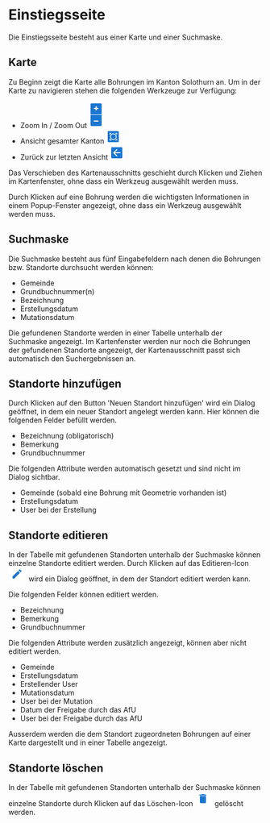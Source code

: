 # Einstiegsseite
Die Einstiegsseite besteht aus einer Karte und einer Suchmaske.

## Karte
Zu Beginn zeigt die Karte alle Bohrungen im Kanton Solothurn an. Um in der Karte zu navigieren stehen die folgenden Werkzeuge zur Verfügung:
* Zoom In / Zoom Out ![Zoom In / Zoom Out Icon](../images/zoom-icon.png)
* Ansicht gesamter Kanton ![Ansicht gesamter Kanton Icon](../images/all-out-icon.png)
* Zurück zur letzten Ansicht ![Zurück zur letzten Ansicht Icon](../images/back-icon.png)

Das Verschieben des Kartenausschnitts geschieht durch Klicken und Ziehen im Kartenfenster, ohne dass ein Werkzeug ausgewählt werden muss.

Durch Klicken auf eine Bohrung werden die wichtigsten Informationen in einem Popup-Fenster angezeigt, ohne dass ein Werkzeug ausgewählt werden muss.

## Suchmaske
Die Suchmaske besteht aus fünf Eingabefeldern nach denen die Bohrungen bzw. Standorte durchsucht werden können:
* Gemeinde
* Grundbuchnummer(n)
* Bezeichnung
* Erstellungsdatum
* Mutationsdatum

Die gefundenen Standorte werden in einer Tabelle unterhalb der Suchmaske angezeigt. Im Kartenfenster werden nur noch die Bohrungen der gefundenen Standorte angezeigt, der Kartenausschnitt passt sich automatisch den Suchergebnissen an.

## Standorte hinzufügen
Durch Klicken auf den Button 'Neuen Standort hinzufügen' wird ein Dialog geöffnet, in dem ein neuer Standort angelegt werden kann. Hier können die folgenden Felder befüllt werden.

- Bezeichnung (obligatorisch)
- Bemerkung
- Grundbuchnummer

Die folgenden Attribute werden automatisch gesetzt und sind nicht im Dialog sichtbar.

- Gemeinde (sobald eine Bohrung mit Geometrie vorhanden ist)
- Erstellungsdatum
- User bei der Erstellung

## Standorte editieren
In der Tabelle mit gefundenen Standorten unterhalb der Suchmaske können einzelne Standorte editiert werden. Durch Klicken auf das Editieren-Icon ![Editieren-Icon](../images/edit-icon.png) wird ein Dialog geöffnet, in dem der Standort editiert werden kann.

Die folgenden Felder können editiert werden.

- Bezeichnung
- Bemerkung
- Grundbuchnummer

Die folgenden Attribute werden zusätzlich angezeigt, können aber nicht editiert werden.

- Gemeinde
- Erstellungsdatum
- Erstellender User
- Mutationsdatum
- User bei der Mutation
- Datum der Freigabe durch das AfU
- User bei der Freigabe durch das AfU

Ausserdem werden die dem Standort zugeordneten Bohrungen auf einer Karte dargestellt und in einer Tabelle angezeigt.

## Standorte löschen
In der Tabelle mit gefundenen Standorten unterhalb der Suchmaske können einzelne Standorte durch Klicken auf das Löschen-Icon ![Löschen-Icon](../images/delete-icon.png) gelöscht werden.
